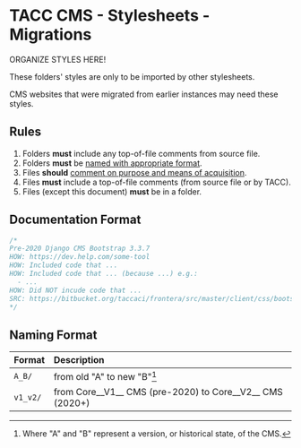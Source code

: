 # TACC CMS - Stylesheets - Migrations

ORGANIZE STYLES HERE!

These folders' styles are only to be imported by other stylesheets.

CMS websites that were migrated from earlier instances may need these styles.

## Rules

1. Folders __must__ include any top-of-file comments from source file.
1. Folders __must__ be [named with appropriate format](#Naming%20Format).
1. Files __should__ [comment on purpose and means of acquisition](#Documentation%20Format).
1. Files __must__ include a top-of-file comments (from source file or by TACC).
1. Files (except this document) __must__ be in a folder.

## Documentation Format

```css
/*
Pre-2020 Django CMS Bootstrap 3.3.7
HOW: https://dev.help.com/some-tool
HOW: Included code that ...
HOW: Included code that ... (because ...) e.g.:
  - ...
HOW: Did NOT incude code that ...
SRC: https://bitbucket.org/taccaci/frontera/src/master/client/css/bootstrap.min.css
*/
```

## Naming Format

| Format | Description |
| :- | :- |
| `A_B/` | from old "A" to new "B"[^1]
| `v1_v2/` | from Core__V1__ CMS (pre-2020) to Core__V2__ CMS (2020+)

[^1]: Where "A" and "B" represent a version, or historical state, of the CMS.
